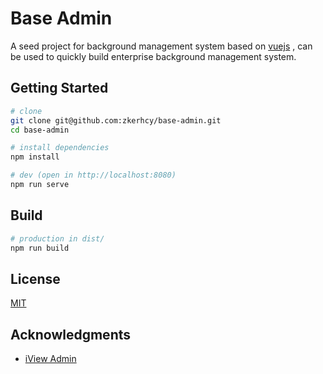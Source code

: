 # Base Admin

A seed project for background management system based on  [vuejs](https://github.com/vuejs) , can be used to quickly build enterprise background management system.

## Getting Started

```sh
# clone
git clone git@github.com:zkerhcy/base-admin.git
cd base-admin

# install dependencies
npm install

# dev (open in http://localhost:8080)
npm run serve
```

## Build

```sh
# production in dist/
npm run build
```

## License

[MIT](http://opensource.org/licenses/MIT)

## Acknowledgments

* [iView Admin](https://github.com/iview/iview-admin)
